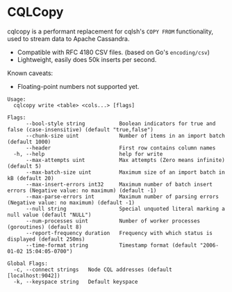 # CQLCopy

cqlcopy is a performant replacement for cqlsh's `COPY FROM` functionality,
used to stream data to Apache Cassandra.

 * Compatible with RFC 4180 CSV files. (based on Go's `encoding/csv`)
 * Lightweight, easily does 50k inserts per second.

Known caveats:

 * Floating-point numbers not supported yet.

```
Usage:
  cqlcopy write <table> <cols...> [flags]

Flags:
      --bool-style string           Boolean indicators for true and false (case-insensitive) (default "true,false")
      --chunk-size uint             Number of items in an import batch (default 1000)
      --header                      First row contains column names
  -h, --help                        help for write
      --max-attempts uint           Max attempts (Zero means infinite) (default 5)
      --max-batch-size uint         Maximum size of an import batch in kB (default 20)
      --max-insert-errors int32     Maximum number of batch insert errors (Negative value: no maximum) (default -1)
      --max-parse-errors int        Maximum number of parsing errors (Negative value: no maximum) (default -1)
      --null string                 Special unquoted literal marking a null value (default "NULL")
      --num-processes uint          Number of worker processes (goroutines) (default 8)
      --report-frequency duration   Frequency with which status is displayed (default 250ms)
      --time-format string          Timestamp format (default "2006-01-02 15:04:05-0700")

Global Flags:
  -c, --connect strings   Node CQL addresses (default [localhost:9042])
  -k, --keyspace string   Default keyspace
```
